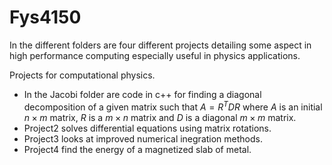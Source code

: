 # Fys4150

In the different folders are four different projects detailing some aspect in high performance computing especially useful in physics applications.

Projects for computational physics. 
* In the Jacobi folder are code in c++ for finding a diagonal decomposition of a given matrix such that $A = R^TDR$ where $A$ is an initial $n\times m$ matrix, $R$ is a $m\times n$ matrix and $D$ is a diagonal $m \times m$ matrix. 
* Project2 solves differential equations using matrix rotations.
* Project3 looks at improved numerical inegration methods.
* Project4 find the energy of a magnetized slab of metal.

